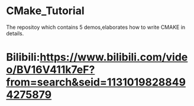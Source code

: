 # CMake_Tutorial
The repositoy which contains 5 demos,elaborates how to write CMAKE in details.
# Bilibili:https://www.bilibili.com/video/BV16V411k7eF?from=search&seid=11310198288494275879
